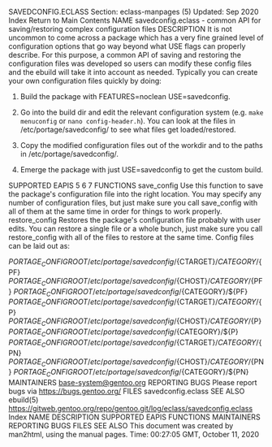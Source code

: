 SAVEDCONFIG.ECLASS
Section: eclass-manpages (5)
Updated: Sep 2020
Index Return to Main Contents
NAME
savedconfig.eclass - common API for saving/restoring complex configuration files
DESCRIPTION
It is not uncommon to come across a package which has a very fine grained level of configuration options that go way beyond what USE flags can properly describe. For this purpose, a common API of saving and restoring the configuration files was developed so users can modify these config files and the ebuild will take it into account as needed.
Typically you can create your own configuration files quickly by doing:

1. Build the package with FEATURES=noclean USE=savedconfig.

2. Go into the build dir and edit the relevant configuration system (e.g. `make menuconfig` or `nano config-header.h`). You can look at the files in /etc/portage/savedconfig/ to see what files get loaded/restored.

3. Copy the modified configuration files out of the workdir and to the paths in /etc/portage/savedconfig/.

4. Emerge the package with just USE=savedconfig to get the custom build.

SUPPORTED EAPIS
5 6 7
FUNCTIONS
save_config <config files to save>
Use this function to save the package's configuration file into the right location. You may specify any number of configuration files, but just make sure you call save_config with all of them at the same time in order for things to work properly.
restore_config <config files to restore>
Restores the package's configuration file probably with user edits. You can restore a single file or a whole bunch, just make sure you call restore_config with all of the files to restore at the same time.
Config files can be laid out as:

${PORTAGE_CONFIGROOT}/etc/portage/savedconfig/${CTARGET}/${CATEGORY}/${PF}
${PORTAGE_CONFIGROOT}/etc/portage/savedconfig/${CHOST}/${CATEGORY}/${PF}
${PORTAGE_CONFIGROOT}/etc/portage/savedconfig/${CATEGORY}/${PF}
${PORTAGE_CONFIGROOT}/etc/portage/savedconfig/${CTARGET}/${CATEGORY}/${P}
${PORTAGE_CONFIGROOT}/etc/portage/savedconfig/${CHOST}/${CATEGORY}/${P}
${PORTAGE_CONFIGROOT}/etc/portage/savedconfig/${CATEGORY}/${P}
${PORTAGE_CONFIGROOT}/etc/portage/savedconfig/${CTARGET}/${CATEGORY}/${PN}
${PORTAGE_CONFIGROOT}/etc/portage/savedconfig/${CHOST}/${CATEGORY}/${PN}
${PORTAGE_CONFIGROOT}/etc/portage/savedconfig/${CATEGORY}/${PN}
MAINTAINERS
base-system@gentoo.org
REPORTING BUGS
Please report bugs via https://bugs.gentoo.org/
FILES
savedconfig.eclass
SEE ALSO
ebuild(5)
https://gitweb.gentoo.org/repo/gentoo.git/log/eclass/savedconfig.eclass
Index
NAME
DESCRIPTION
SUPPORTED EAPIS
FUNCTIONS
MAINTAINERS
REPORTING BUGS
FILES
SEE ALSO
This document was created by man2html, using the manual pages.
Time: 00:27:05 GMT, October 11, 2020